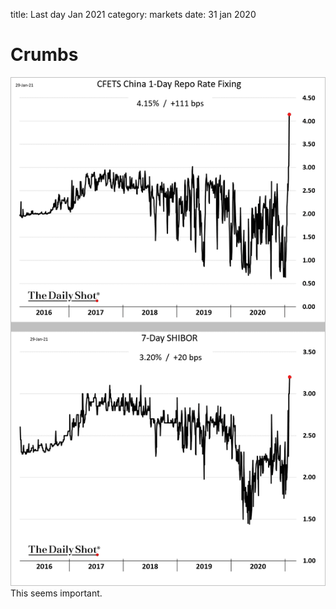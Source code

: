 title: Last day Jan 2021
category: markets
date: 31 jan 2020


# Crumbs

![69d7a0d59413489b83e8fed9aff41b14.png](69d7a0d59413489b83e8fed9aff41b14.png)
This seems important.

